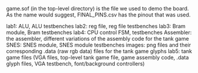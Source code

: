 game.sof (in the top-level directory) is the file we used to demo the board. As the name would suggest, FINAL_PINS.csv has the pinout that was used. 

lab1: ALU, ALU testbenches
lab2: reg file, reg file testbenches
lab3: Bram module, Bram testbenches
lab4: CPU control FSM, testbenches
Assembler: the assembler, different variations of the assembly code for the tank game
SNES: SNES module, SNES module testbenches
images: png files and their corresponding .data (raw rgb data) files for the tank game glyphs
lab5: tank game files (VGA files, top-level tank game file, game assembly code, .data glyph files, VGA testbench, font/background controllers)
